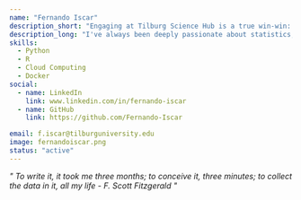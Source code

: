 ```yaml
---
name: "Fernando Iscar"
description_short: "Engaging at Tilburg Science Hub is a true win-win: While deepening my Data Science background, I'm also paving the way for the community's enrichment."
description_long: "I've always been deeply passionate about statistics, predictions, and the art of data visualization. This guided me to explore the fields of machine learning and deep learning, establishing a robust background in data science. My ambition for knowledge drew me to Tilburg Science Hub, where I further refined my expertise with research in cloud computing and reproducible environments, making these skills also available for the broader open science community."
skills: 
  - Python 
  - R
  - Cloud Computing
  - Docker
social:
  - name: LinkedIn
    link: www.linkedin.com/in/fernando-iscar
  - name: GitHub
    link: https://github.com/Fernando-Iscar

email: f.iscar@tilburguniversity.edu
image: fernandoiscar.png
status: "active"
---
```



*" To write it, it took me three months; to conceive it, three minutes; to collect the data in it, all my life - F. Scott Fitzgerald "*